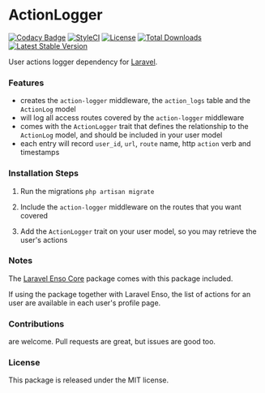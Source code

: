 <!--h-->
# ActionLogger

[![Codacy Badge](https://api.codacy.com/project/badge/Grade/dc3819bf2c654b3d8dcaaed8898b214f)](https://www.codacy.com/app/laravel-enso/ActionLogger?utm_source=github.com&amp;utm_medium=referral&amp;utm_content=laravel-enso/ActionLogger&amp;utm_campaign=Badge_Grade)
[![StyleCI](https://styleci.io/repos/85554059/shield?branch=master)](https://styleci.io/repos/85554059)
[![License](https://poser.pugx.org/laravel-enso/actionlogger/license)](https://packagist.org/packages/laravel-enso/actionlogger)
[![Total Downloads](https://poser.pugx.org/laravel-enso/actionlogger/downloads)](https://packagist.org/packages/laravel-enso/actionlogger)
[![Latest Stable Version](https://poser.pugx.org/laravel-enso/actionlogger/version)](https://packagist.org/packages/laravel-enso/actionlogger)
<!--/h-->

User actions logger dependency for [Laravel](https://laravel.com).

### Features

- creates the `action-logger` middleware, the `action_logs` table and the `ActionLog` model
- will log all access routes covered by the `action-logger` middleware
- comes with the `ActionLogger` trait that defines the relationship to the `ActionLog` model, and should be included in your user model
- each entry will record `user_id`, `url`, `route` name, http `action` verb and timestamps

### Installation Steps

1. Run the migrations `php artisan migrate`

2. Include the `action-logger` middleware on the routes that you want covered

3. Add the `ActionLogger` trait on your user model, so you may retrieve the user's  actions

### Notes

The [Laravel Enso Core](https://github.com/laravel-enso/Core) package comes with this package included.

If using the package together with Laravel Enso, the list of actions for an user are available in each user's profile page.

<!--h-->
### Contributions

are welcome. Pull requests are great, but issues are good too.

### License

This package is released under the MIT license.
<!--/h-->